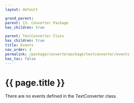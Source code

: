 ```yaml
---
layout: default

grand_parent: 
parent: 13. Converter Package
has_children: true

parent: TextConverter Class
has_children: true
title: Events
nav_order: 3
permalink: /package/converterpackage/textconverter/events
has_toc: false
---
```

# {{ page.title }}

There are no events defined in the TextConverter class.